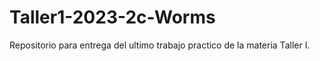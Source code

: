 # Taller1-2023-2c-Worms
Repositorio para entrega del ultimo trabajo practico de la materia Taller I.
